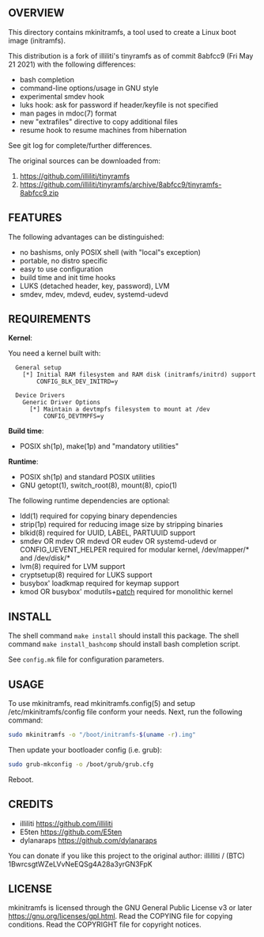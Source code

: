 OVERVIEW
--------
This directory contains mkinitramfs, a tool used to create a Linux
boot image (initramfs).

This distribution is a fork of illiliti's tinyramfs as of commit
8abfcc9 (Fri May 21 2021) with the following differences:
- bash completion
- command-line options/usage in GNU style
- experimental smdev hook
- luks hook: ask for password if header/keyfile is not specified
- man pages in mdoc(7) format
- new "extrafiles" directive to copy additional files
- resume hook to resume machines from hibernation

See git log for complete/further differences.

The original sources can be downloaded from:
1. https://github.com/illiliti/tinyramfs
2. https://github.com/illiliti/tinyramfs/archive/8abfcc9/tinyramfs-8abfcc9.zip


FEATURES
--------
The following advantages can be distinguished:
- no bashisms, only POSIX shell (with "local"s exception)
- portable, no distro specific
- easy to use configuration
- build time and init time hooks
- LUKS (detached header, key, password), LVM
- smdev, mdev, mdevd, eudev, systemd-udevd


REQUIREMENTS
------------
**Kernel**:

You need a kernel built with:
```
  General setup
    [*] Initial RAM filesystem and RAM disk (initramfs/initrd) support
        CONFIG_BLK_DEV_INITRD=y

  Device Drivers
    Generic Driver Options
      [*] Maintain a devtmpfs filesystem to mount at /dev
          CONFIG_DEVTMPFS=y
```

**Build time**:
- POSIX sh(1p), make(1p) and "mandatory utilities"

**Runtime**:
- POSIX sh(1p) and standard POSIX utilities
- GNU getopt(1), switch_root(8), mount(8), cpio(1)

The following runtime dependencies are optional:

- ldd(1) required for copying binary dependencies
- strip(1p) required for reducing image size by stripping binaries
- blkid(8) required for UUID, LABEL, PARTUUID support
- smdev OR mdev OR mdevd OR eudev OR systemd-udevd or
  CONFIG_UEVENT_HELPER required for modular kernel, /dev/mapper/* and
  /dev/disk/*
- lvm(8) required for LVM support
- cryptsetup(8) required for LUKS support
- busybox' loadkmap required for keymap support
- kmod OR busybox' modutils+[patch][1] required for monolithic kernel

[1]: /patches/modprobe-kernel-version.patch


INSTALL
-------
The shell command `make install` should install this package.  The
shell command `make install_bashcomp` should install bash completion
script.

See `config.mk` file for configuration parameters.


USAGE
-----
To use mkinitramfs, read mkinitramfs.config(5) and setup
/etc/mkinitramfs/config file conform your needs.  Next, run the
following command:

```sh
sudo mkinitramfs -o "/boot/initramfs-$(uname -r).img"
```

Then update your bootloader config (i.e. grub):

```sh
sudo grub-mkconfig -o /boot/grub/grub.cfg
```

Reboot.


CREDITS
-------
- illiliti    <https://github.com/illiliti>
- E5ten       <https://github.com/E5ten>
- dylanaraps  <https://github.com/dylanaraps>

You can donate if you like this project to the original author:
illilliti / (BTC) 1BwrcsgtWZeLVvNeEQSg4A28a3yrGN3FpK


LICENSE
-------
mkinitramfs is licensed through the GNU General Public License v3 or
later <https://gnu.org/licenses/gpl.html>.
Read the COPYING file for copying conditions.
Read the COPYRIGHT file for copyright notices.
